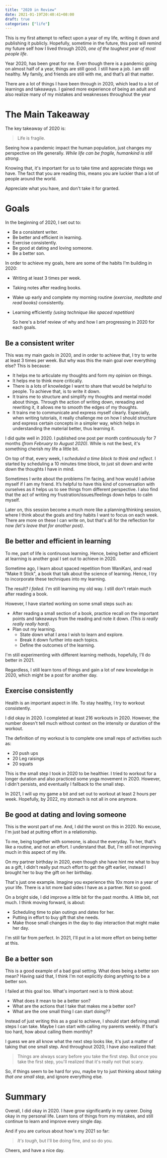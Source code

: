 ```yaml
---
title: "2020 in Review"
date: 2021-01-19T20:40:41+08:00
draft: true
categories: ["life"]
---
```


This is my first attempt to reflect upon a year of my life, writing it down and
publishing it publicly. Hopefully, sometime in the future, this post will
remind my future self how I lived through 2020, _one of the toughest year of
most people life_.

Year 2020, has been great for me. Even though there is a pandemic going on almost half of a year,
things are still good.  I still have a job. I am still healthy. My family, and friends are still
with me, and that’s all that matter.

There are a lot of things I have been through in 2020, which lead to a lot of
learnings and takeaways. I gained more experience of being an adult and also
realize many of my mistakes and weaknesses throughout the year

# The Main Takeaway
The key takeaway of 2020 is:

> Life is fragile.

Seeing how a pandemic impact the human population, just changes my perspective
on life generally. _While life can be fragile, humankind is still strong_.

Knowing that, it's important for us to take time and appreciate things we have.
The fact that you are reading this, means you are luckier than a lot of people
around the world.

Appreciate what you have, and don't take it for granted.

# Goals

In the beginning of 2020, I set out to:

- Be a consistent writer.
- Be better and efficient in learning.
- Exercise consistently.
- Be good at dating and loving someone.
- Be a better son.

In order to achieve my goals, here are some of the habits I'm building in
2020:

- Writing at least 3 times per week.
- Taking notes after reading books.
- Wake up early and complete my morning routine _(exercise, meditate and read
  books)_ consistently.
- Learning efficiently _(using technique like spaced repetition)_

  So here's a brief review of why and how I am progressing in 2020 for each goals.

## Be a consistent writer

This was my main gaols in 2020, and in order to achieve that, I try to write at
least 3 times per week. But why was this the main goal over everything else?
This is because:

- It helps me to articulate my thoughts and form my opinion on things.
- It helps me to think more critically.
- There is a lots of knowledge I want to share that would be helpful to
  people. To achieve that, is to write it down.
- It trains me to structure and simplify my thoughts and mental model about
  things. Through the action of writing down, rereading and rewriting it, it
  allows me to smooth the edges of my thoughts.
- It trains me to communicate and express myself clearly. Especially, when
  writing tutorials, it really challenge me on how I should structure and
  express certain concepts in a simpler way, which helps in understanding the
  material better, thus learning it.

I did quite well in 2020. I published one post per month continuously for 7
months _(from February to August 2020)_. While is not the best, it's something
cherish my life a little bit.

On top of that, every week, I _scheduled a time block to think and reflect_. I
started by scheduling a 10 minutes time block, to just sit down and write down
the thoughts I have in mind.

Sometimes I write about the problems I’m facing, and how would I advise myself
if I am my friend. It’s helpful to have this kind of conversation with ourselves
as it helps us to see things from different perspective. I also find that the act
of  writing my frustration/issues/feelings down helps to calm myself.

Later on, this session become a much more like a planning/thinking session,
where I think about the goals and tiny habits I want to focus on each week.
There are more on these I can write on, but that's all for the reflection for
now _(let's leave that for another post)_.

## Be better and efficient in learning

To me, part of life is continuous learning. Hence, being better and efficient
at learning is another goal I set out to achieve in 2020.

Sometime ago, I learn about spaced repetition from WaniKani, and read "Make It
Stick", a book that talk about the science of learning. Hence, I try to incorporate
these techniques into my learning.

The result? _I failed._ I'm still learning my old way. I still don't
retain much after reading a book.

However, I have started working on some small steps such as:

- After reading a small section of a book, practice recall on the important
  points and takeaways from the reading and note it down. _(This is really
  really really hard)_.
- Plan out my learning.
  - State down what I area I wish to learn and explore.
  - Break it down further into each topics.
  - Define the outcomes of the learning.

I'm still experimenting with different learning methods, hopefully, I'll do better
in 2021.

Regardless, I still learn tons of things and gain a lot of new knowledge in
2020, which might be a post for another day.

## Exercise consistently

Health is an important aspect in life. To stay healthy, I try
to workout consistently.

I did okay in 2020. I completed at least 216 workouts in 2020. However,
the number doesn't tell much without context on the intensity or
duration of the workout.

The definition of my workout is to complete one small reps of activities such as:

- 20 push ups
- 20 Leg raisings
- 20 squats

This is the small step I took in 2020 to be healthier. I tried to workout
for a longer duration and also practiced some yoga movement in 2020. However,
I didn't persists, and eventually I fallback to the small step.

In 2021, I will up my game a bit and set out to workout at least 2
hours per week. Hopefully, by 2022, my stomach is not all in one anymore.

## Be good at dating and loving someone

This is the worst part of me. And, I did the worst on this in 2020. No excuse,
I'm just bad at putting effort in a relationship.

To me, being together with someone, is about the everyday. To her, that's like
a routine, and not an effort. I understand that. But, I'm still not improving
much in this aspect of my life.

On my partner birthday in 2020, even though she have hint me what to buy as a
gift, I didn't really put much effort to get the gift earlier, instead I
brought her to buy the gift on her birthday.

That's just one example. Imagine you experience this 10x more in a year of your
life. There is a lot more bad sides I have as a partner. Not so good.

On a bright side, I did improve a little bit for the past months. A little bit,
not much. I think moving forward, is about:

- Scheduling time to plan outings and dates for her.
- Putting in effort to buy gift that she needs.
- Make those small changes in the day to day interaction that might make her
  day.

I'm still far from perfect. In 2021, I'll put in a lot more effort on being
better at this.

## Be a better son

This is a good example of a bad goal setting. What does being a better son
mean? Having said that, I think I'm not explicitly doing anything to be a
better son.

I failed at this goal too. What's important next is to think about:

- What does it mean to be a better son?
- What are the actions that I take that makes me a better son?
- What are the one small thing I can start doing??

Instead of just writing this as a goal to achieve, I should start defining
small steps I can take. Maybe I can start with calling my parents weekly.
If that's too hard, how about calling them monthly?

I guess we are all know what the next step looks like, it's just a matter of
taking that one small step. And throughout 2020, I have also realized that:

> Things are always scary before you take the first step. But once you take the
> first step, you'll realized that it's really not that scary.

So, if things seem to be hard for you, maybe try to just thinking about _taking
that one small step_, and ignore everything else.

# Summary

Overall, I did okay in 2020. I have grow significantly in my career. Doing okay
in my personal life. Learn tons of things from my mistakes, and still continue
to learn and improve every single day.

And if you are curious about how's my 2021 so far:

> _It's tough_, but I'll be doing fine, and so do you.

Cheers, and have a nice day.

